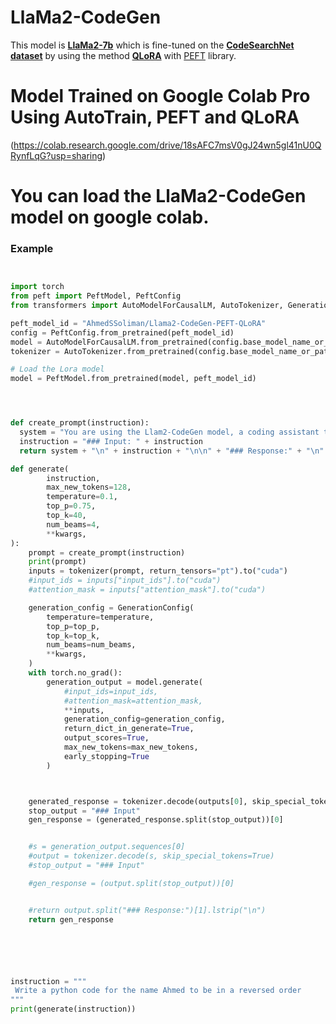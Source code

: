 
# LlaMa2-CodeGen
This model is  [**LlaMa2-7b**](https://huggingface.co/meta-llama/Llama-2-7b) which is fine-tuned on the  [**CodeSearchNet dataset**](https://github.com/github/CodeSearchNet) by using the method  [**QLoRA**](https://github.com/artidoro/qlora) with [PEFT](https://github.com/huggingface/peft) library.

# Model Trained on Google Colab Pro Using AutoTrain, PEFT and QLoRA

(https://colab.research.google.com/drive/18sAFC7msV0gJ24wn5gl41nU0QRynfLqG?usp=sharing)

# You can load the LlaMa2-CodeGen model on google colab.





### Example 
```py


import torch
from peft import PeftModel, PeftConfig
from transformers import AutoModelForCausalLM, AutoTokenizer, GenerationConfig

peft_model_id = "AhmedSSoliman/Llama2-CodeGen-PEFT-QLoRA"
config = PeftConfig.from_pretrained(peft_model_id)
model = AutoModelForCausalLM.from_pretrained(config.base_model_name_or_path, trust_remote_code=True, return_dict=True, load_in_4bit=True, device_map='auto')
tokenizer = AutoTokenizer.from_pretrained(config.base_model_name_or_path)

# Load the Lora model
model = PeftModel.from_pretrained(model, peft_model_id)




def create_prompt(instruction):
  system = "You are using the Llam2-CodeGen model, a coding assistant that will help the user to resolve the following instruction:\n"
  instruction = "### Input: " + instruction
  return system + "\n" + instruction + "\n\n" + "### Response:" + "\n"

def generate(
        instruction,
        max_new_tokens=128,
        temperature=0.1,
        top_p=0.75,
        top_k=40,
        num_beams=4,
        **kwargs,
):
    prompt = create_prompt(instruction)
    print(prompt)
    inputs = tokenizer(prompt, return_tensors="pt").to("cuda")
    #input_ids = inputs["input_ids"].to("cuda")
    #attention_mask = inputs["attention_mask"].to("cuda")

    generation_config = GenerationConfig(
        temperature=temperature,
        top_p=top_p,
        top_k=top_k,
        num_beams=num_beams,
        **kwargs,
    )
    with torch.no_grad():
        generation_output = model.generate(
            #input_ids=input_ids,
            #attention_mask=attention_mask,
            **inputs,
            generation_config=generation_config,
            return_dict_in_generate=True,
            output_scores=True,
            max_new_tokens=max_new_tokens,
            early_stopping=True
        )



    generated_response = tokenizer.decode(outputs[0], skip_special_tokens=True)
    stop_output = "### Input"
    gen_response = (generated_response.split(stop_output))[0]


    #s = generation_output.sequences[0]
    #output = tokenizer.decode(s, skip_special_tokens=True)
    #stop_output = "### Input"

    #gen_response = (output.split(stop_output))[0]


    #return output.split("### Response:")[1].lstrip("\n")
    return gen_response






instruction = """
 Write a python code for the name Ahmed to be in a reversed order
"""
print(generate(instruction))
```
